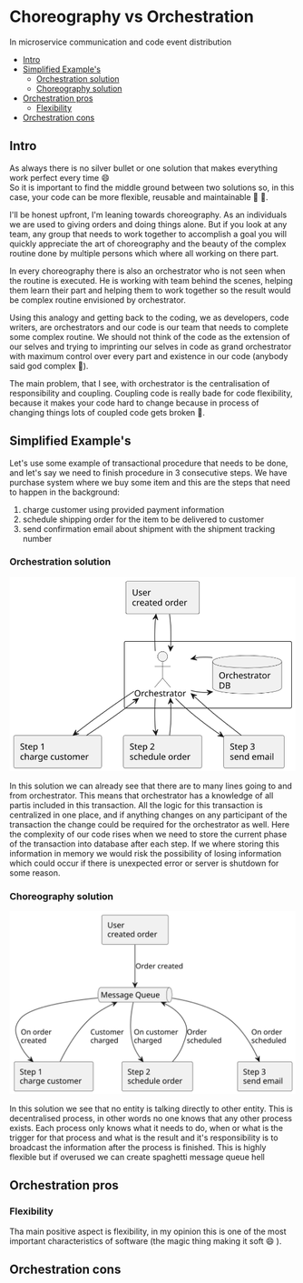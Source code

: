 # Choreography vs Orchestration

In microservice communication and code event distribution

<!-- toc -->

- [Intro](#intro)
- [Simplified Example's](#simplified-examples)
  * [Orchestration solution](#orchestration-solution)
  * [Choreography solution](#choreography-solution)
- [Orchestration pros](#orchestration-pros)
  * [Flexibility](#flexibility)
- [Orchestration cons](#orchestration-cons)

<!-- tocstop -->

## Intro

As always there is no silver bullet or one solution that makes everything work perfect every time :smile:  
So it is important to find the middle ground between two solutions so, in this case, your code can be more flexible, reusable and
maintainable :tada: :rocket:.

I'll be honest upfront, I'm leaning towards choreography.
As an individuals we are used to giving orders and doing things alone.
But if you look at any team, any group that needs to work together to accomplish a goal you will quickly appreciate the art of
choreography and the beauty of the complex routine done by multiple persons which where all working on there part.

In every choreography there is also an orchestrator who is not seen when the routine is executed.
He is working with team behind the scenes, helping them learn their part and helping them to work together so the result would be
complex routine envisioned by orchestrator.

Using this analogy and getting back to the coding, we as developers, code writers, are orchestrators and our code is our team that
needs to complete some complex routine.
We should not think of the code as the extension of our selves and trying to imprinting our selves in code as grand orchestrator
with maximum control over every part and existence in our code (anybody said god complex :thinking:).

The main problem, that I see, with orchestrator is the centralisation of responsibility and coupling.
Coupling code is really bade for code flexibility, because it makes your code hard to change because in process of changing things
lots of coupled code gets broken :shrug:.

## Simplified Example's

Let's use some example of transactional procedure that needs to be done, and let's say we need to finish procedure in 3
consecutive steps.
We have purchase system where we buy some item and this are the steps that need to happen in the background:

1. charge customer using provided payment information
2. schedule shipping order for the item to be delivered to customer
3. send confirmation email about shipment with the shipment tracking number

### Orchestration solution

![Diagram](orchestrate-3-step-example.svg)

In this solution we can already see that there are to many lines going to and from orchestrator.
This means that orchestrator has a knowledge of all partis included in this transaction.
All the logic for this transaction is centralized in one place, and if anything changes on any participant of the transaction the
change could be required for the orchestrator as well.
Here the complexity of our code rises when we need to store the current phase of the transaction into database after each step.
If we where storing this information in memory we would risk the possibility of losing information which could occur if there is
unexpected error or server is shutdown for some reason.

### Choreography solution

![Diagram](choreography-3-step-example.svg)

In this solution we see that no entity is talking directly to other entity.
This is decentralised process, in other words no one knows that any other process exists.
Each process only knows what it needs to do, when or what is the trigger for that process and what is the result and it's
responsibility is to broadcast the information after the process is finished.
This is highly flexible but if overused we can create spaghetti message queue hell 

## Orchestration pros

### Flexibility

Tha main positive aspect is flexibility, in my opinion this is one of the most important characteristics of software (the magic
thing making it soft :smile: ).

## Orchestration cons
